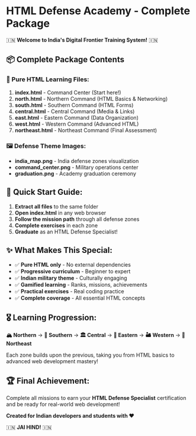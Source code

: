 # HTML Defense Academy - Complete Package

🇮🇳 **Welcome to India's Digital Frontier Training System!** 🇮🇳

## 📦 Complete Package Contents

### 🎯 Pure HTML Learning Files:
1. **index.html** - Command Center (Start here!)
2. **north.html** - Northern Command (HTML Basics & Networking)
3. **south.html** - Southern Command (HTML Forms)
4. **central.html** - Central Command (Media & Links)
5. **east.html** - Eastern Command (Data Organization)
6. **west.html** - Western Command (Advanced HTML)
7. **northeast.html** - Northeast Command (Final Assessment)

### 🖼️ Defense Theme Images:
- **india_map.png** - India defense zones visualization
- **command_center.png** - Military operations center
- **graduation.png** - Academy graduation ceremony

## 🚀 Quick Start Guide:
1. **Extract all files** to the same folder
2. **Open index.html** in any web browser
3. **Follow the mission path** through all defense zones
4. **Complete exercises** in each zone
5. **Graduate** as an HTML Defense Specialist!

## ✨ What Makes This Special:
- ✅ **Pure HTML only** - No external dependencies
- ✅ **Progressive curriculum** - Beginner to expert
- ✅ **Indian military theme** - Culturally engaging
- ✅ **Gamified learning** - Ranks, missions, achievements
- ✅ **Practical exercises** - Real coding practice
- ✅ **Complete coverage** - All essential HTML concepts

## 🎖️ Learning Progression:
**🏔️ Northern** → **🌊 Southern** → **🏛️ Central** → **🌄 Eastern** → **🏜️ Western** → **🌿 Northeast**

Each zone builds upon the previous, taking you from HTML basics to advanced web development mastery!

## 🏆 Final Achievement:
Complete all missions to earn your **HTML Defense Specialist** certification and be ready for real-world web development!

**Created for Indian developers and students with ❤️**

🇮🇳 **JAI HIND!** 🇮🇳
